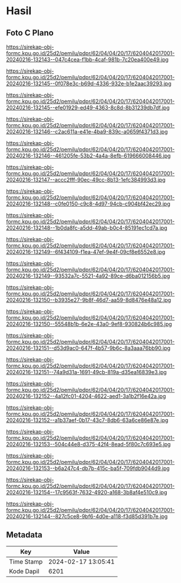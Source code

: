 # Hasil

## Foto C Plano

https://sirekap-obj-formc.kpu.go.id/25d2/pemilu/pdpr/62/04/04/20/17/6204042017001-20240216-132143--047c4cea-f1bb-4caf-981b-7c20ea400e49.jpg

https://sirekap-obj-formc.kpu.go.id/25d2/pemilu/pdpr/62/04/04/20/17/6204042017001-20240216-132145--0f078e3c-b69d-4336-932e-b1e2aac39293.jpg

https://sirekap-obj-formc.kpu.go.id/25d2/pemilu/pdpr/62/04/04/20/17/6204042017001-20240216-132145--efe01929-ed49-4363-8c8d-8b31239db7df.jpg

https://sirekap-obj-formc.kpu.go.id/25d2/pemilu/pdpr/62/04/04/20/17/6204042017001-20240216-132146--c2ac611a-e41e-4ba9-839c-a0659f4371d3.jpg

https://sirekap-obj-formc.kpu.go.id/25d2/pemilu/pdpr/62/04/04/20/17/6204042017001-20240216-132146--461205fe-53b2-4a4a-8efb-619666008446.jpg

https://sirekap-obj-formc.kpu.go.id/25d2/pemilu/pdpr/62/04/04/20/17/6204042017001-20240216-132147--accc2fff-90ec-49cc-8b13-1efc384993d3.jpg

https://sirekap-obj-formc.kpu.go.id/25d2/pemilu/pdpr/62/04/04/20/17/6204042017001-20240216-132148--c0fe0150-c9c8-4d97-94cb-c904bf42ec29.jpg

https://sirekap-obj-formc.kpu.go.id/25d2/pemilu/pdpr/62/04/04/20/17/6204042017001-20240216-132148--1b0da8fc-a5dd-49ab-b0c4-85191ec1cd7a.jpg

https://sirekap-obj-formc.kpu.go.id/25d2/pemilu/pdpr/62/04/04/20/17/6204042017001-20240216-132149--6f434109-f1ea-47ef-9e4f-09cf8e6552e8.jpg

https://sirekap-obj-formc.kpu.go.id/25d2/pemilu/pdpr/62/04/04/20/17/6204042017001-20240216-132149--93532a7c-5521-4a92-89ce-d6ba012156b5.jpg

https://sirekap-obj-formc.kpu.go.id/25d2/pemilu/pdpr/62/04/04/20/17/6204042017001-20240216-132150--b3935e27-9b8f-46d7-aa59-8d8476e48a12.jpg

https://sirekap-obj-formc.kpu.go.id/25d2/pemilu/pdpr/62/04/04/20/17/6204042017001-20240216-132150--55548b1b-6e2e-43a0-9ef8-930824b6c985.jpg

https://sirekap-obj-formc.kpu.go.id/25d2/pemilu/pdpr/62/04/04/20/17/6204042017001-20240216-132151--d53d9ac0-647f-4b57-9b6c-8a3aaa76bb90.jpg

https://sirekap-obj-formc.kpu.go.id/25d2/pemilu/pdpr/62/04/04/20/17/6204042017001-20240216-132151--74a9d31a-1691-49cb-819a-d35ea16839e3.jpg

https://sirekap-obj-formc.kpu.go.id/25d2/pemilu/pdpr/62/04/04/20/17/6204042017001-20240216-132152--4a12fc01-4204-4622-aed1-3a1b2f16e42a.jpg

https://sirekap-obj-formc.kpu.go.id/25d2/pemilu/pdpr/62/04/04/20/17/6204042017001-20240216-132152--a1b37aef-0b17-43c7-8db6-63a6ce86e87e.jpg

https://sirekap-obj-formc.kpu.go.id/25d2/pemilu/pdpr/62/04/04/20/17/6204042017001-20240216-132153--504c44e8-d375-42f4-8ead-5f80c7c693e5.jpg

https://sirekap-obj-formc.kpu.go.id/25d2/pemilu/pdpr/62/04/04/20/17/6204042017001-20240216-132153--b6a247c4-db7b-415c-ba5f-709fdb9044d9.jpg

https://sirekap-obj-formc.kpu.go.id/25d2/pemilu/pdpr/62/04/04/20/17/6204042017001-20240216-132154--17c9563f-7632-4920-a168-3b8af4e510c9.jpg

https://sirekap-obj-formc.kpu.go.id/25d2/pemilu/pdpr/62/04/04/20/17/6204042017001-20240216-132144--827c5ce8-9bf6-4d0e-a118-f3d85d391b7e.jpg


## Metadata

| Key        | Value               |
| ---------- | ------------------- |
| Time Stamp | 2024-02-17 13:05:41 |
| Kode Dapil | 6201                |



